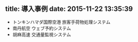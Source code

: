 title: 導入事例
date: 2015-11-22 13:35:39
---

<ul>
<li>トンキンハマダ国際空港 旅客手荷物処理システム</li>
<li>南丹航空 ウェブ予約システム</li>
<li>胡麻高速 交通量監視システム</li>
</ul>